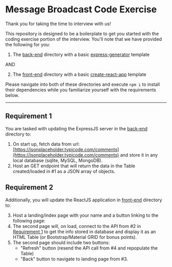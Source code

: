 # Message Broadcast Code Exercise

Thank you for taking the time to interview with us! 

This repository is designed to be a boilerplate to get you started with the coding exercise portion of the interview.
You'll note that we have provided the following for you:

1. The [back-end](./back-end) directory with a basic [express-generator](https://expressjs.com/en/starter/generator.html) template 
   
AND

2. The [front-end](./front-end) directory with a basic [create-react-app](https://create-react-app.dev/) template 

Please navigate into both of these directories and execute `npm i` to install their dependencies while you familiarize yourself with the requirements below.

---

## Requirement 1

You are tasked with updating the ExpressJS server in the [back-end](./back-end) directory to:

1. On start up, fetch data from url: [https://jsonplaceholder.typicode.com/comments](https://jsonplaceholder.typicode.com/comments) and store it in any local database (sqlite, MySQL, MongoDB).
2. Host an GET endpoint that will return the data in the Table created/loaded in #1 as a JSON array of objects.

## Requirement 2

Additionally, you will update the ReactJS application in [front-end](./front-end) directory to:

3. Host a landing/index page with your name and a button linking to the following page:
4. The second page will, on load, connect to the API from #2 in [Requirement 1](#requirement-1) to get the info stored in database and display it as an HTML Table (or Bootstrap/Material GRID for bonus points). 
5. The second page should include two buttons:
   - "Refresh" button (resend the API call from #4 and repopulate the Table)
   - "Back" button to navigate to landing page from #3.

